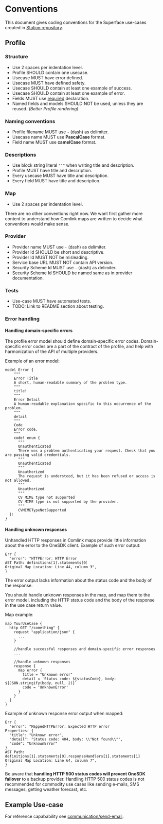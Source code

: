 # Conventions

This document gives coding conventions for the Superface use-cases created in [Station repository](https://github.com/superfaceai/station).

## Profile

### Structure

- Use 2 spaces per indentation level.
- Profile SHOULD contain one usecase.
- Usecase MUST have error defined.
- Usecase MUST have defined safety.
- Usecase SHOULD contain at least one example of success.
- Usecase SHOULD contain at least one example of error.
- Fields MUST use [required](https://superface.ai/docs/comlink/profile#RequiredField) declaration.
- Named fields and models SHOULD NOT be used, unless they are reused. _(Better Profile rendering)_

### Naming conventions

- Profile filename MUST use `-` (dash) as delimiter.
- Usecase name MUST use **PascalCase** format.
- Field name MUST use **camelCase** format.

### Descriptions

- Use block string literal `"""` when writing title and description.
- Profile MUST have title and description.
- Every usecase MUST have title and description.
- Every field MUST have title and description.

### Map

- Use 2 spaces per indentation level.

There are no other conventions right now.
We want first gather more content to understand how Comlink maps are written to decide what conventions would make sense.

### Provider

- Provider name MUST use `-` (dash) as delimiter.
- Provider Id SHOULD be short and descriptive.
- Provider Id MUST NOT be misleading.
- Service base URL MUST NOT contain API version.
- Security Scheme Id MUST use `-` (dash) as delimiter.
- Security Scheme Id SHOULD be named same as in provider documentation.

### Tests

- Use-case MUST have automated tests.
- TODO: Link to README section about testing.

### Error handling

#### Handling domain-specific errors

The profile error model should define domain-specific error codes. Domain-specific error codes are a part of the contract of the profile, and help with harmonization of the API of multiple providers.

Example of an error model:

```
model Error {
    """
    Error Title
    A short, human-readable summary of the problem type.
    """
    title!
    """
    Error Detail
    A human-readable explanation specific to this occurrence of the problem.
    """
    detail
    """
    Code
    Error code.
    """
    code! enum {
      """
      Unauthenticated
      There was a problem authenticating your request. Check that you are passing valid credentials.
      """
      Unauthenticated
      """
      Unauthorized
      The request is understood, but it has been refused or access is not allowed.
      """
      Unauthorized
      """
      CV MIME type not supported
      CV MIME type is not supported by the provider.
      """
      CVMIMETypeNotSupported
  }!
}
```

#### Handling unknown responses

Unhandled HTTP responses in Comlink maps provide little information about the error to the OneSDK client. Example of such error output:

```
Err {
  "error": "HTTPError: HTTP Error
AST Path: definitions[1].statements[0]
Original Map Location: Line 44, column 3",
}
```

The error output lacks information about the status code and the body of the response.

You should handle unknown responses in the map, and map them to the error model, including the HTTP status code and the body of the response in the use case return value.

Map example:

```
map YourUseCase {
  http GET "/something" {
    request "application/json" {
      ...
    }

    //handle successful responses and domain-specific error responses
    ...

    //handle unknown responses
    response {
      map error {
        title = "Unknown error"
        detail = `Status code: ${statusCode}, body: ${JSON.stringify(body, null, 2)}`
        code = 'UnknownError'
      }
    }
  }
}
```

Example of unknown response error output when mapped:

```
Err {
  "error": "MappedHTTPError: Expected HTTP error
Properties: {
  "title": "Unknown error",
  "detail": "Status code: 404, body: \\"Not found\\"",
  "code": "UnknownError"
}
AST Path: definitions[1].statements[0].responseHandlers[1].statements[1]
Original Map Location: Line 64, column 7",
}
```

Be aware that **handling HTTP 500 status codes will prevent OneSDK failover** to a backup provider. Handling HTTP 500 status codes is not recommended for commodity use cases like sending e-mails, SMS messages, getting weather forecast, etc.

## Example Use-case

For reference capabability see [communication/send-email](https://github.com/superfaceai/station/tree/main/grid/communication/send-email).
